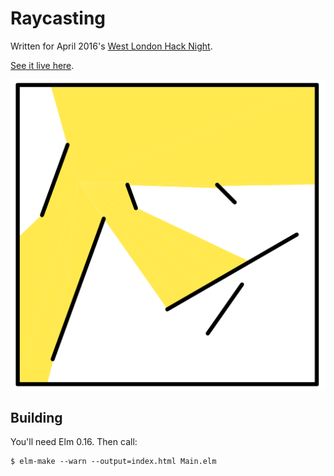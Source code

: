 # Raycasting

Written for April 2016's [West London Hack Night](http://www.meetup.com/West-London-Hack-Night/).

[See it live here](http://krisajenkins.github.io/elm-rays/).

![Screenshot](screenshot.png?raw=true)

## Building

You'll need Elm 0.16. Then call:

```
$ elm-make --warn --output=index.html Main.elm
```
